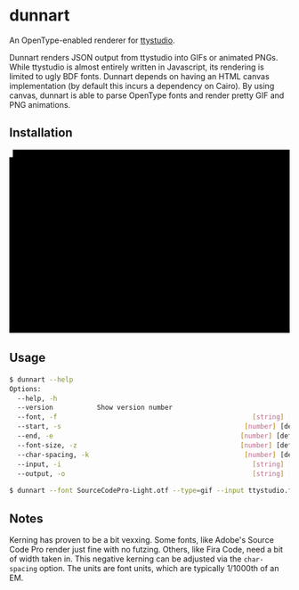 dunnart
=======

An OpenType-enabled renderer for [ttystudio](https://github.com/chjj/ttystudio).

Dunnart renders JSON output from ttystudio into GIFs or animated PNGs.  While ttystudio is almost entirely written in Javascript, its
rendering is limited to ugly BDF fonts.  Dunnart depends on having an HTML canvas implementation (by default this incurs a dependency on Cairo).  By using canvas, dunnart is able to parse OpenType fonts and render pretty GIF and PNG animations.

## Installation
![dunnart](https://raw.githubusercontent.com/inferiorhumanorgans/dunnart/master/img/dunnart-install.png)

## Usage

``` bash
$ dunnart --help
Options:
  --help, -h                                                           [boolean]
  --version           Show version number                              [boolean]
  --font, -f                                                 [string] [required]
  --start, -s                                              [number] [default: 0]
  --end, -e                                               [number] [default: -1]
  --font-size, -z                                         [number] [default: 20]
  --char-spacing, -k                                       [number] [default: 0]
  --input, -i                                                [string] [required]
  --output, -o                                               [string] [required]
```

``` bash
$ dunnart --font SourceCodePro-Light.otf --type=gif --input ttystudio.frames.json --output fancy.gif
```

## Notes
Kerning has proven to be a bit vexxing.  Some fonts, like Adobe's Source Code Pro render just fine with no futzing.  Others, like Fira Code, need a bit of width taken in.  This negative kerning can be adjusted via the `char-spacing` option.  The units are font units, which are typically 1/1000th of an EM.
